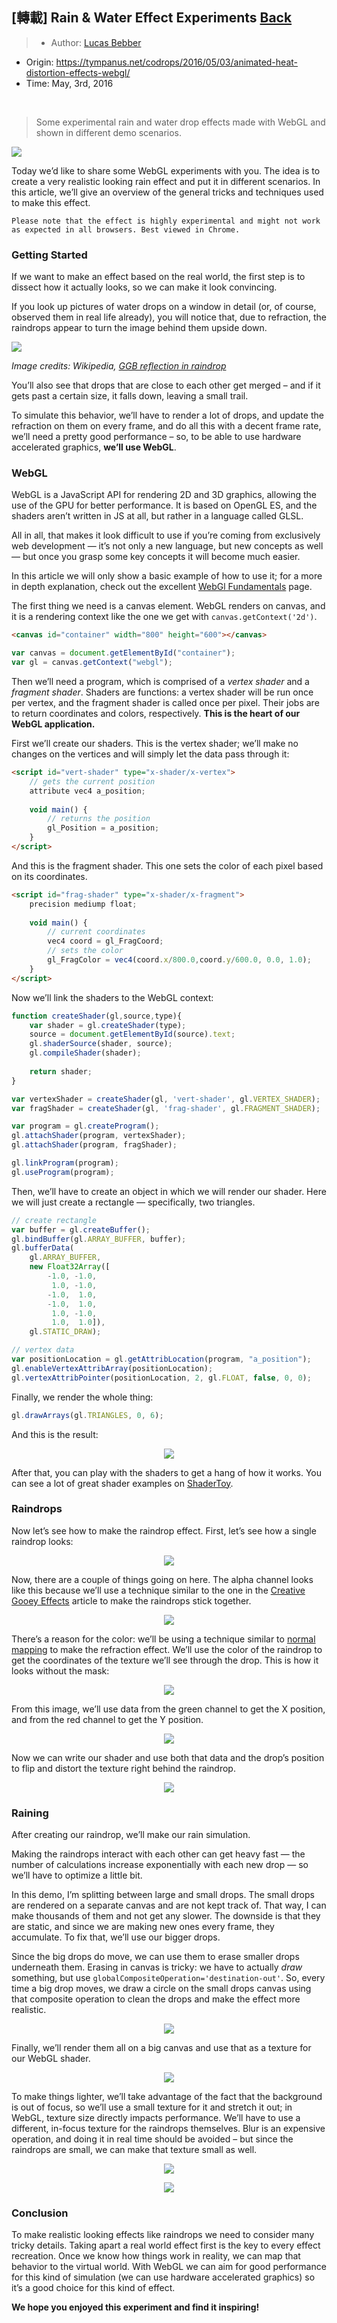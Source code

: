 ## [轉載] Rain & Water Effect Experiments [Back](./../post.md)

> - Author: [Lucas Bebber](https://github.com/lbebber)
- Origin: https://tympanus.net/codrops/2016/05/03/animated-heat-distortion-effects-webgl/
- Time: May, 3rd, 2016

<br />

> Some experimental rain and water drop effects made with WebGL and shown in different demo scenarios.

<p aling="center">
    <img src="./RainEffects.jpg" />
</p>

Today we’d like to share some WebGL experiments with you. The idea is to create a very realistic looking rain effect and put it in different scenarios. In this article, we’ll give an overview of the general tricks and techniques used to make this effect.

```
Please note that the effect is highly experimental and might not work as expected in all browsers. Best viewed in Chrome.
```

### Getting Started

If we want to make an effect based on the real world, the first step is to dissect how it actually looks, so we can make it look convincing.

If you look up pictures of water drops on a window in detail (or, of course, observed them in real life already), you will notice that, due to refraction, the raindrops appear to turn the image behind them upside down.

<p aling="center">
    <img src="./755px-GGB_reflection_in_raindrops.jpg" />
</p>
<p aling="center">
    <em>Image credits: Wikipedia, <a href="https://en.wikipedia.org/wiki/File:GGB_reflection_in_raindrops.jpg" target="_blank">GGB reflection in raindrop</a></em>
</p>

You’ll also see that drops that are close to each other get merged – and if it gets past a certain size, it falls down, leaving a small trail.

To simulate this behavior, we’ll have to render a lot of drops, and update the refraction on them on every frame, and do all this with a decent frame rate, we’ll need a pretty good performance – so, to be able to use hardware accelerated graphics, **we’ll use WebGL**.

### WebGL

WebGL is a JavaScript API for rendering 2D and 3D graphics, allowing the use of the GPU for better performance. It is based on OpenGL ES, and the shaders aren’t written in JS at all, but rather in a language called GLSL.

All in all, that makes it look difficult to use if you’re coming from exclusively web development — it’s not only a new language, but new concepts as well — but once you grasp some key concepts it will become much easier.

In this article we will only show a basic example of how to use it; for a more in depth explanation, check out the excellent [WebGl Fundamentals](http://webglfundamentals.org/) page.

The first thing we need is a canvas element. WebGL renders on canvas, and it is a rendering context like the one we get with `canvas.getContext('2d')`.

```html
<canvas id="container" width="800" height="600"></canvas>
```

```js
var canvas = document.getElementById("container");
var gl = canvas.getContext("webgl");
```

Then we’ll need a program, which is comprised of a *vertex shader* and a *fragment shader*. Shaders are functions: a vertex shader will be run once per vertex, and the fragment shader is called once per pixel. Their jobs are to return coordinates and colors, respectively. **This is the heart of our WebGL application.**

First we’ll create our shaders. This is the vertex shader; we’ll make no changes on the vertices and will simply let the data pass through it:

```html
<script id="vert-shader" type="x-shader/x-vertex">
    // gets the current position
    attribute vec4 a_position;
    
    void main() {
        // returns the position
        gl_Position = a_position;
    }
</script>
```

And this is the fragment shader. This one sets the color of each pixel based on its coordinates.

```html
<script id="frag-shader" type="x-shader/x-fragment">
    precision mediump float;
    
    void main() {
        // current coordinates
        vec4 coord = gl_FragCoord;
        // sets the color
        gl_FragColor = vec4(coord.x/800.0,coord.y/600.0, 0.0, 1.0);
    }
</script>
```

Now we’ll link the shaders to the WebGL context:

```js
function createShader(gl,source,type){
    var shader = gl.createShader(type);
    source = document.getElementById(source).text;
    gl.shaderSource(shader, source);
    gl.compileShader(shader);
    
    return shader;
}

var vertexShader = createShader(gl, 'vert-shader', gl.VERTEX_SHADER);
var fragShader = createShader(gl, 'frag-shader', gl.FRAGMENT_SHADER);

var program = gl.createProgram();
gl.attachShader(program, vertexShader);
gl.attachShader(program, fragShader);

gl.linkProgram(program);
gl.useProgram(program);
```

Then, we’ll have to create an object in which we will render our shader. Here we will just create a rectangle — specifically, two triangles.

```js
// create rectangle
var buffer = gl.createBuffer();
gl.bindBuffer(gl.ARRAY_BUFFER, buffer);
gl.bufferData(
    gl.ARRAY_BUFFER,
    new Float32Array([
        -1.0, -1.0,
         1.0, -1.0,
        -1.0,  1.0,
        -1.0,  1.0,
         1.0, -1.0,
         1.0,  1.0]),
    gl.STATIC_DRAW);

// vertex data
var positionLocation = gl.getAttribLocation(program, "a_position");
gl.enableVertexAttribArray(positionLocation);
gl.vertexAttribPointer(positionLocation, 2, gl.FLOAT, false, 0, 0);
```

Finally, we render the whole thing:

```js
gl.drawArrays(gl.TRIANGLES, 0, 6);
```

And this is the result:

<p align="center">
    <img src="./webgl-1.png" />
</p>

After that, you can play with the shaders to get a hang of how it works. You can see a lot of great shader examples on [ShaderToy](http://shadertoy.com/).

### Raindrops

Now let’s see how to make the raindrop effect. First, let’s see how a single raindrop looks:

<p align="center">
    <img src="./drop1.png" />
</p>

Now, there are a couple of things going on here.
The alpha channel looks like this because we’ll use a technique similar to the one in the [Creative Gooey Effects](http://tympanus.net/codrops/2015/03/10/creative-gooey-effects/) article to make the raindrops stick together.

<p align="center">
    <img src="./drop-merged.png" />
</p>

There’s a reason for the color: we’ll be using a technique similar to [normal mapping](https://en.wikipedia.org/wiki/Normal_mapping) to make the refraction effect. We’ll use the color of the raindrop to get the coordinates of the texture we’ll see through the drop. This is how it looks without the mask:

<p align="center">
    <img src="./drop-color.png" />
</p>

From this image, we’ll use data from the green channel to get the X position, and from the red channel to get the Y position.

<p align="center">
    <img src="./drop-color2.png" />
</p>

Now we can write our shader and use both that data and the drop’s position to flip and distort the texture right behind the raindrop.

<p align="center">
    <img src="./screen1_dropdetail.jpg" />
</p>

### Raining

After creating our raindrop, we’ll make our rain simulation.

Making the raindrops interact with each other can get heavy fast — the number of calculations increase exponentially with each new drop — so we’ll have to optimize a little bit.

In this demo, I’m splitting between large and small drops. The small drops are rendered on a separate canvas and are not kept track of. That way, I can make thousands of them and not get any slower. The downside is that they are static, and since we are making new ones every frame, they accumulate. To fix that, we’ll use our bigger drops.

Since the big drops do move, we can use them to erase smaller drops underneath them. Erasing in canvas is tricky: we have to actually *draw* something, but use `globalCompositeOperation='destination-out'`. So, every time a big drop moves, we draw a circle on the small drops canvas using that composite operation to clean the drops and make the effect more realistic.

<p align="center">
    <img src="./screen2_droptrail.jpg" />
</p>

Finally, we’ll render them all on a big canvas and use that as a texture for our WebGL shader.

<p align="center">
    <img src="./raindrops-no-texture.jpg" />
</p>

To make things lighter, we’ll take advantage of the fact that the background is out of focus, so we’ll use a small texture for it and stretch it out; in WebGL, texture size directly impacts performance. We’ll have to use a different, in-focus texture for the raindrops themselves. Blur is an expensive operation, and doing it in real time should be avoided – but since the raindrops are small, we can make that texture small as well.

<p align="center">
    <img src="./texture-drizzle-fg.png" />
</p>

<p align="center">
    <img src="./texture-drizzle-bg.png" />
</p>

### Conclusion

To make realistic looking effects like raindrops we need to consider many tricky details. Taking apart a real world effect first is the key to every effect recreation. Once we know how things work in reality, we can map that behavior to the virtual world. With WebGL we can aim for good performance for this kind of simulation (we can use hardware accelerated graphics) so it’s a good choice for this kind of effect.

**We hope you enjoyed this experiment and find it inspiring!**